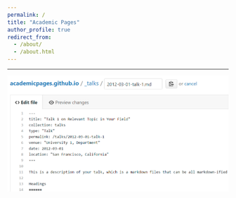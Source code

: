 ```yaml
---
permalink: /
title: "Academic Pages"
author_profile: true
redirect_from: 
  - /about/
  - /about.html
---
```


------

![Editing a markdown file for a talk](/images/editing-talk.png)


